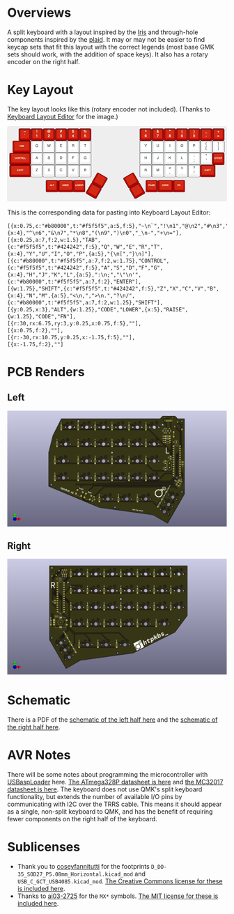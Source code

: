 # Overviews

A split keyboard with a layout inspired by the [Iris](https://keeb.io/products/iris-keyboard-split-ergonomic-keyboard) and through-hole components inspired by the [plaid](https://github.com/hsgw/plaid). It may or may not be easier to find keycap sets that fit this layout with the correct legends (most base GMK sets should work, with the addition of space keys). It also has a rotary encoder on the right half.

# Key Layout

The key layout looks like this (rotary encoder not included). (Thanks to [Keyboard Layout Editor](http://www.keyboard-layout-editor.com/) for the image.)

![Key layout](assets/layout.png)

This is the corresponding data for pasting into Keyboard Layout Editor:

```
[{x:0.75,c:"#b80000",t:"#f5f5f5",a:5,f:5},"~\n`","!\n1","@\n2","#\n3","$\n4","%\n5",{x:4},"^\n6","&\n7","*\n8","(\n9",")\n0","_\n-","+\n="],
[{x:0.25,a:7,f:2,w:1.5},"TAB",{c:"#f5f5f5",t:"#424242",f:5},"Q","W","E","R","T",{x:4},"Y","U","I","O","P",{a:5},"{\n[","}\n]"],
[{c:"#b80000",t:"#f5f5f5",a:7,f:2,w:1.75},"CONTROL",{c:"#f5f5f5",t:"#424242",f:5},"A","S","D","F","G",{x:4},"H","J","K","L",{a:5},":\n;","\"\n'",{c:"#b80000",t:"#f5f5f5",a:7,f:2},"ENTER"],
[{w:1.75},"SHIFT",{c:"#f5f5f5",t:"#424242",f:5},"Z","X","C","V","B",{x:4},"N","M",{a:5},"<\n,",">\n.","?\n/",{c:"#b80000",t:"#f5f5f5",a:7,f:2,w:1.25},"SHIFT"],
[{y:0.25,x:3},"ALT",{w:1.25},"CODE","LOWER",{x:5},"RAISE",{w:1.25},"CODE","FN"],
[{r:30,rx:6.75,ry:3,y:0.25,x:0.75,f:5},""],
[{x:0.75,f:2},""],
[{r:-30,rx:10.75,y:0.25,x:-1.75,f:5},""],
[{x:-1.75,f:2},""]
```

# PCB Renders

## Left

![Left PCB front](assets/front-left.png)

## Right

![Right PCB front](assets/front-right.png)

# Schematic

There is a PDF of the [schematic of the left half here](assets/schematic-left.pdf) and the [schematic of the right half here](assets/schematic-right.pdf).

# AVR Notes

There will be some notes about programming the microcontroller with [USBaspLoader](https://github.com/baerwolf/USBaspLoader) here. [The ATmega328P datasheet is here](https://ww1.microchip.com/downloads/en/DeviceDoc/Atmel-7810-Automotive-Microcontrollers-ATmega328P_Datasheet.pdf) and [the MC32017 datasheet is here](https://ww1.microchip.com/downloads/en/devicedoc/20001952c.pdf). The keyboard does not use QMK's split keyboard functionality, but extends the number of available I/O pins by communicating with I2C over the TRRS cable. This means it should appear as a single, non-split keyboard to QMK, and has the benefit of requiring fewer components on the right half of the keyboard.

# Sublicenses

* Thank you to [coseyfannitutti](https://github.com/coseyfannitutti) for the footprints `D_DO-35_SOD27_P5.08mm_Horizontal.kicad_mod` and `USB_C_GCT_USB4085.kicad_mod`. [The Creative Commons license for these is included here](LICENSE.CFTKB).
* Thanks to [ai03-2725](https://github.com/ai03-2725) for the `MX*` symbols. [The MIT license for these is included here](LICENSE.ai03).
